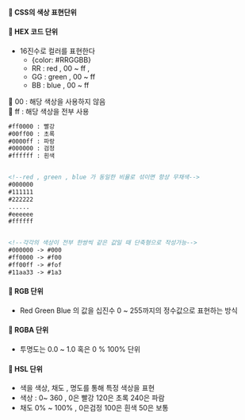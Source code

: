 #### 🔹 CSS의 색상 표현단위

#### 🔹 HEX 코드 단위

- 16진수로 컬러를 표현한다
    + {color: #RRGGBB}
    + RR : red , 00 ~ ff ,
    + GG : green , 00 ~ ff
    + BB : blue , 00 ~ ff

📌 00 :  해당 색상을 사용하지 않음   <br>
📌 ff : 해당 색상을 전부 사용

```html
#ff0000 : 빨강
#00ff00 : 초록
#0000ff : 파랑
#000000 : 검정
#ffffff : 흰색


<!--red , green , blue 가 동일한 비율로 섞이면 항상 무채색-->
#000000
#111111
#222222
......
#eeeeee
#ffffff


<!--각각의 색상이 전부 한쌍씩 같은 값일 때 단축형으로 작성가능-->
#000000 -> #000
#ff0000 -> #f00
#ff00ff -> #fof
#11aa33 -> #1a3

```

#### 🔹 RGB 단위

- Red Green Blue 의 값을 십진수 0 ~ 255까지의 정수값으로 표현하는 방식

#### 🔹 RGBA 단위

- 투명도는 0.0 ~ 1.0 혹은 0 % 100% 단위

#### 🔹 HSL 단위

- 색을 색상, 채도 , 명도를 통해 특정 색상을 표현
- 색상 : 0~ 360 , 0은 빨강 120은 초록 240은 파람
- 채도 0% ~ 100% , 0은검정 100은 흰색 50은 보통
